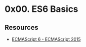 # 0x00. ES6 Basics

## Resources

- [ECMAScript 6 - ECMAScript 2015](https://www.w3schools.com/js/js_es6.asp)